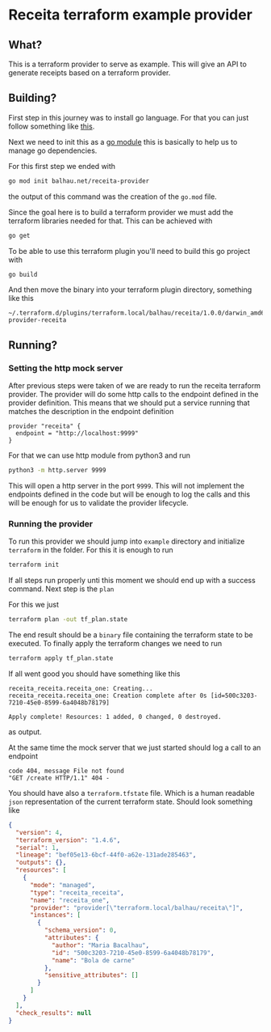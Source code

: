 # Receita terraform example provider

## What?

This is a terraform provider to serve as example. This will give an API to generate receipts based on a terraform 
provider.

## Building?

First step in this journey was to install go language. For that you can just follow something like [this](https://go.dev/doc/install).

Next we need to init this as a [go module](https://go.dev/doc/tutorial/create-module) this is basically to help us to manage go dependencies.

For this first step we ended with

```sh
go mod init balhau.net/receita-provider 
```

the output of this command was the creation of the `go.mod` file. 

Since the goal here is to build a terraform provider we must add the terraform libraries needed for that. This can be achieved with 

```sh
go get
```

To be able to use this terraform plugin you'll need to build this go project with

```sh
go build
```

And then move the binary into your terraform plugin directory, something like this

```
~/.terraform.d/plugins/terraform.local/balhau/receita/1.0.0/darwin_amd64/terraform-provider-receita
```

## Running?

### Setting the http mock server

After previous steps were taken of we are ready to run the receita terraform provider. The provider will do some http calls to the endpoint defined in the provider definition. This means that we should put a service running that matches the description in the endpoint definition

```
provider "receita" {
  endpoint = "http://localhost:9999"
}
```


For that we can use http module from python3 and run

```sh
python3 -m http.server 9999

```

This will open a http server in the port `9999`. This will not implement the endpoints defined in the code but will be enough to log the calls and this will be enough for us to validate the provider lifecycle.

### Running the provider

To run this provider we should jump into `example` directory and initialize `terraform` in the folder. For this it is enough to run 


```sh
terraform init
```

If all steps run properly unti this moment we should end up with a success command. Next step is the `plan`

For this we just 

```sh
terraform plan -out tf_plan.state
```

The end result should be a `binary` file containing the terraform state to be executed.
To finally apply the terraform changes we need to run

```sh
terraform apply tf_plan.state
```

If all went good you should have something like this

```
receita_receita.receita_one: Creating...
receita_receita.receita_one: Creation complete after 0s [id=500c3203-7210-45e0-8599-6a4048b78179]

Apply complete! Resources: 1 added, 0 changed, 0 destroyed.
```

as output.

At the same time the mock server that we just started should log a call to an endpoint

```
code 404, message File not found
"GET /create HTTP/1.1" 404 -
```

You should have also a `terraform.tfstate` file. Which is a human readable `json` representation of the current terraform state.
Should look something like

```json
{
  "version": 4,
  "terraform_version": "1.4.6",
  "serial": 1,
  "lineage": "bef05e13-6bcf-44f0-a62e-131ade285463",
  "outputs": {},
  "resources": [
    {
      "mode": "managed",
      "type": "receita_receita",
      "name": "receita_one",
      "provider": "provider[\"terraform.local/balhau/receita\"]",
      "instances": [
        {
          "schema_version": 0,
          "attributes": {
            "author": "Maria Bacalhau",
            "id": "500c3203-7210-45e0-8599-6a4048b78179",
            "name": "Bola de carne"
          },
          "sensitive_attributes": []
        }
      ]
    }
  ],
  "check_results": null
}
```
